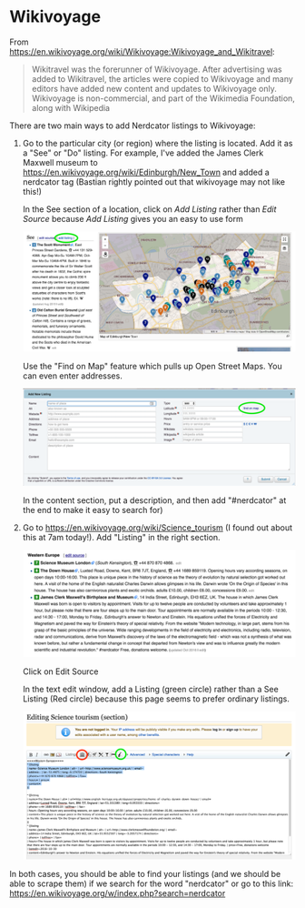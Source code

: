 Wikivoyage
==========

From https://en.wikivoyage.org/wiki/Wikivoyage:Wikivoyage_and_Wikitravel:

> Wikitravel was the forerunner of Wikivoyage. After advertising was added to Wikitravel, the articles were copied to Wikivoyage and many editors have added new content and updates to Wikivoyage only. Wikivoyage is non-commercial, and part of the Wikimedia Foundation, along with Wikipedia

There are two main ways to add Nerdcator listings to Wikivoyage:

1. Go to the particular city (or region) where the listing is located. Add it as a "See" or "Do" listing. For example, I've added the James Clerk Maxwell museum to https://en.wikivoyage.org/wiki/Edinburgh/New_Town and added a nerdcator tag (Bastian rightly pointed out that wikivoyage may not like this!)

    In the See section of a location, click on *Add Listing* rather than *Edit Source* because *Add Listing* gives you an easy to use form
    
    ![New_town_see](../images/wikivoyage/New_town_See.png)
 
    Use the "Find on Map" feature which pulls up Open Street Maps. You can even enter addresses.

    ![New_town_listing](../images/wikivoyage/New_town_listing.png)

    In the content section, put a description, and then add "#nerdcator" at the end to make it easy to search for)

2. Go to https://en.wikivoyage.org/wiki/Science_tourism (I found out about this at 7am today!). Add "Listing" in the right section.

    ![Science_tourism_section](../images/wikivoyage/Science_Tourism_section.png)

    Click on Edit Source 
    
    In the text edit window, add a Listing (green circle) rather than a See Listing (Red circle) because this page seems to prefer ordinary listings.
    
    ![Science_tourism_section](../images/wikivoyage/Science_Tourism_edit.png)
    

In both cases, you should be able to find your listings (and we should be able to scrape them) if we search for the word "nerdcator" or go to this link: https://en.wikivoyage.org/w/index.php?search=nerdcator
